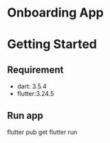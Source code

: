 # Onboarding App

# Getting Started

## Requirement
- dart: 3.5.4
- flutter:3.24.5
## Run app

flutter pub get
flutter run